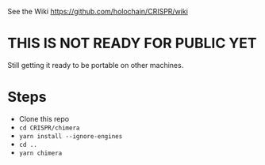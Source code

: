See the Wiki
https://github.com/holochain/CRISPR/wiki

# THIS IS NOT READY FOR PUBLIC YET
Still getting it ready to be portable on other machines.

# Steps
- Clone this repo
- ``` cd CRISPR/chimera ```
- ``` yarn install --ignore-engines ```
- ``` cd .. ```
- ``` yarn chimera ```